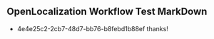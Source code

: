 ## OpenLocalization Workflow Test MarkDown

* 4e4e25c2-2cb7-48d7-bb76-b8febd1b88ef 
thanks!



<!--HONumber=Feb16_HO3-->
